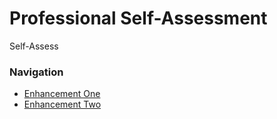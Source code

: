 # Professional Self-Assessment

Self-Assess


### Navigation
  - [Enhancement One](./pages/enhancement_one.md) 
  - [Enhancement Two](./pages/enhancement_two.md)
